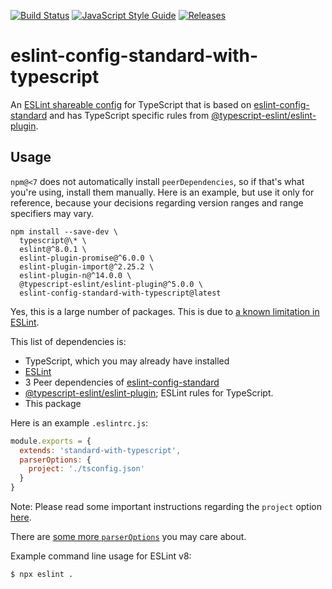 [![Build Status](https://travis-ci.com/standard/eslint-config-standard-with-typescript.svg?branch=master)](https://travis-ci.com/standard/eslint-config-standard-with-typescript)
[![JavaScript Style Guide](https://img.shields.io/badge/code_style-standard-brightgreen.svg)](https://standardjs.com)
[![Releases](https://coderelease.io/badge/standard/eslint-config-standard-with-typescript)](https://coderelease.io/github/repository/standard/eslint-config-standard-with-typescript)

# eslint-config-standard-with-typescript

An [ESLint shareable config](https://eslint.org/docs/developer-guide/shareable-configs) for TypeScript that is based on [eslint-config-standard](https://github.com/standard/eslint-config-standard) and has TypeScript specific rules from [@typescript-eslint/eslint-plugin](https://www.npmjs.com/package/@typescript-eslint/eslint-plugin).

## Usage

`npm@<7` does not automatically install `peerDependencies`,
so if that's what you're using, install them manually.
Here is an example, but use it only for reference,
because your decisions regarding version ranges and range specifiers may vary.

```
npm install --save-dev \
  typescript@\* \
  eslint@^8.0.1 \
  eslint-plugin-promise@^6.0.0 \
  eslint-plugin-import@^2.25.2 \
  eslint-plugin-n@^14.0.0 \
  @typescript-eslint/eslint-plugin@^5.0.0 \
  eslint-config-standard-with-typescript@latest
```

Yes, this is a large number of packages. This is due to [a known limitation in ESLint](https://github.com/eslint/eslint/issues/3458).

This list of dependencies is:

- TypeScript, which you may already have installed
- [ESLint](https://github.com/eslint/eslint)
- 3 Peer dependencies of [eslint-config-standard](https://github.com/standard/eslint-config-standard)
- [@typescript-eslint/eslint-plugin](https://www.npmjs.com/package/@typescript-eslint/eslint-plugin); ESLint rules for TypeScript.
- This package

Here is an example `.eslintrc.js`:

```js
module.exports = {
  extends: 'standard-with-typescript',
  parserOptions: {
    project: './tsconfig.json'
  }
}
```

Note: Please read some important instructions regarding the `project` option [here](https://github.com/typescript-eslint/typescript-eslint/blob/master/packages/parser/README.md#configuration).

There are [some more `parserOptions`](https://github.com/typescript-eslint/typescript-eslint/blob/master/packages/parser/README.md#configuration) you may care about.

Example command line usage for ESLint v8:

```
$ npx eslint .
```
